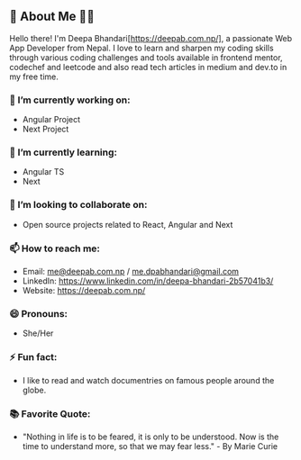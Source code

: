 
<!-- About Me -->
## 👋 About Me :woman_technologist: 

Hello there! I'm Deepa Bhandari[https://deepab.com.np/], a passionate Web App Developer from Nepal. I love to learn and sharpen my coding skills through various coding challenges and tools available in frontend mentor, codechef and leetcode and  also read tech articles in medium and dev.to in my free time. 

### 🔭 I’m currently working on:
- Angular Project
- Next Project

### 🌱 I’m currently learning:
- Angular TS
- Next

### 👯 I’m looking to collaborate on:
- Open source projects related to React, Angular and Next

### 📫 How to reach me:
- Email: me@deepab.com.np  / me.dpabhandari@gmail.com
- LinkedIn: https://www.linkedin.com/in/deepa-bhandari-2b57041b3/
- Website: https://deepab.com.np/

### 😄 Pronouns:
- She/Her

### ⚡ Fun fact:
- I like to read and watch documentries on famous people around the globe.

### 📚 Favorite Quote:
- "Nothing in life is to be feared, it is only to be understood. Now is the time to understand more, so that we may fear less."
       - By Marie Curie

